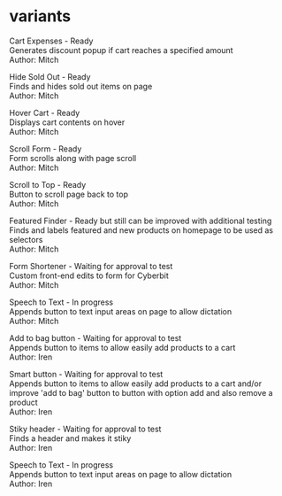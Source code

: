 # variants

Cart Expenses - Ready\
Generates discount popup if cart reaches a specified amount\
Author: Mitch

Hide Sold Out - Ready\
Finds and hides sold out items on page\
Author: Mitch

Hover Cart - Ready\
Displays cart contents on hover\
Author: Mitch

Scroll Form - Ready\
Form scrolls along with page scroll\
Author: Mitch

Scroll to Top - Ready\
Button to scroll page back to top\
Author: Mitch

Featured Finder - Ready but still can be improved with additional testing\
Finds and labels featured and new products on homepage to be used as selectors\
Author: Mitch

Form Shortener - Waiting for approval to test\
Custom front-end edits to form for Cyberbit\
Author: Mitch

Speech to Text - In progress\
Appends button to text input areas on page to allow dictation\
Author: Mitch

Add to bag button - Waiting for approval to test\
Appends button to items to allow easily add products to a cart\
Author: Iren

Smart button - Waiting for approval to test\
Appends button to items to allow easily add products to a cart and/or improve 'add to bag' button to button with option add and also remove a product\
Author: Iren

Stiky header - Waiting for approval to test\
Finds a header and makes it stiky\
Author: Iren

Speech to Text - In progress\
Appends button to text input areas on page to allow dictation\
Author: Iren
